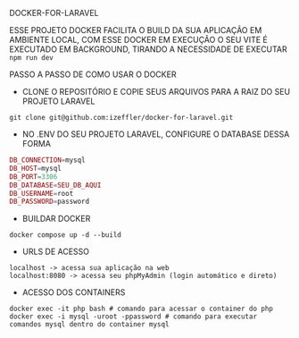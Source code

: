 DOCKER-FOR-LARAVEL

ESSE PROJETO DOCKER FACILITA O BUILD DA SUA APLICAÇÃO EM AMBIENTE LOCAL, COM ESSE DOCKER EM EXECUÇÃO O SEU VITE É EXECUTADO EM BACKGROUND, TIRANDO A NECESSIDADE DE EXECUTAR `npm run dev`

PASSO A PASSO DE COMO USAR O DOCKER

- CLONE O REPOSITÓRIO E COPIE SEUS ARQUIVOS PARA A RAIZ DO SEU PROJETO LARAVEL

```shell
git clone git@github.com:izeffler/docker-for-laravel.git
```

- NO .ENV DO SEU PROJETO LARAVEL, CONFIGURE O DATABASE DESSA FORMA

```php
DB_CONNECTION=mysql
DB_HOST=mysql
DB_PORT=3306
DB_DATABASE=SEU_DB_AQUI
DB_USERNAME=root
DB_PASSWORD=password
```

- BUILDAR DOCKER

```
docker compose up -d --build
```

- URLS DE ACESSO

```
localhost -> acessa sua aplicação na web
localhost:8080 -> acessa seu phpMyAdmin (login automático e direto)
```

- ACESSO DOS CONTAINERS

```shell
docker exec -it php bash # comando para acessar o container do php
docker exec -i mysql -uroot -ppassword # comando para executar comandos mysql dentro do container mysql
```